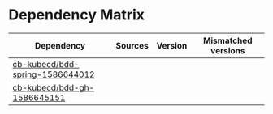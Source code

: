 # Dependency Matrix

Dependency | Sources | Version | Mismatched versions
---------- | ------- | ------- | -------------------
[cb-kubecd/bdd-spring-1586644012](https://github.com/cb-kubecd/bdd-spring-1586644012.git) |  | []() | 
[cb-kubecd/bdd-gh-1586645151](https://github.com/cb-kubecd/bdd-gh-1586645151.git) |  | []() | 
